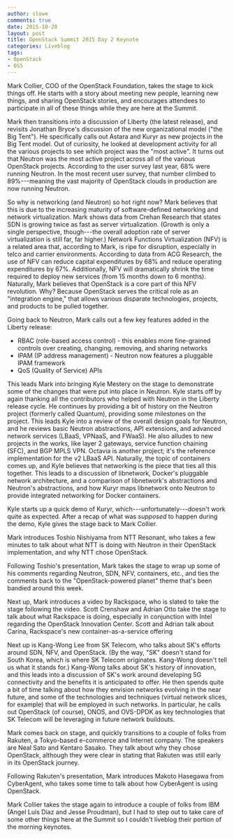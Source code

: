 ```yaml
---
author: slowe
comments: true
date: 2015-10-28
layout: post
title: OpenStack Summit 2015 Day 2 Keynote
categories: Liveblog
tags:
- OpenStack
- OSS
---
```


Mark Collier, COO of the OpenStack Foundation, takes the stage to kick things off. He starts with a story about meeting new people, learning new things, and sharing OpenStack stories, and encourages attendees to participate in all of these things while they are here at the Summit.

Mark then transitions into a discussion of Liberty (the latest release), and revisits Jonathan Bryce's discussion of the new organizational model ("the Big Tent"). He specifically calls out Astara and Kuryr as new projects in the Big Tent model. Out of curiosity, he looked at development activity for all the various projects to see which project was the "most active". It turns out that Neutron was the most active project across all of the various OpenStack projects. According to the user survey last year, 68% were running Neutron. In the most recent user survey, that number climbed to 89%---meaning the vast majority of OpenStack clouds in production are now running Neutron.

So why is networking (and Neutron) so hot right now? Mark believes that this is due to the increasing maturity of software-defined networking and network virtualization. Mark shows data from Crehan Research that states SDN is growing twice as fast as server virtualization. (Growth is only a single perspective, though---the overall adoption rate of server virtualization is still far, far higher.) Network Functions Virtualization (NFV) is a related area that, according to Mark, is ripe for disruption, especially in telco and carrier environments. According to data from ACG Research, the use of NFV can reduce capital expenditures by 68% and reduce operating expenditures by 67%. Additionally, NFV will dramatically shrink the time required to deploy new services (from 15 months down to 6 months). Naturally, Mark believes that OpenStack is a core part of this NFV revolution. Why? Because OpenStack serves the critical role as an "integration engine," that allows various disparate technologies, projects, and products to be pulled together.

Going back to Neutron, Mark calls out a few key features added in the Liberty release:

* RBAC (role-based access control) - this enables more fine-grained controls over creating, changing, removing, and sharing networks
* IPAM (IP address management) - Neutron now features a pluggable IPAM framework
* QoS (Quality of Service) APIs

This leads Mark into bringing Kyle Mestery on the stage to demonstrate some of the changes that were put into place in Neutron. Kyle starts off by again thanking all the contributors who helped with Neutron in the Liberty release cycle. He continues by providing a bit of history on the Neutron project (formerly called Quantum), providing some milestones on the project. This leads Kyle into a review of the overall design goals for Neutron, and he reviews basic Neutron abstractions, API extensions, and advanced network services (LBaaS, VPNaaS, and FWaaS). He also alludes to new projects in the works, like layer 2 gateways, service function chaining (SFC), and BGP MPLS VPN. Octavia is another project; it's the reference implementation for the v2 LBaaS API. Naturally, the topic of containers comes up, and Kyle believes that networking is the piece that ties all this together. This leads to a discussion of libnetwork, Docker's pluggable network architecture, and a comparison of libnetwork's abstractions and Neutron's abstractions, and how Kuryr maps libnetwork onto Neutron to provide integrated networking for Docker containers.

Kyle starts up a quick demo of Kuryr, which---unfortunately---doesn't work quite as expected. After a recap of what was _supposed_ to happen during the demo, Kyle gives the stage back to Mark Collier.

Mark introduces Toshio Nishiyama from NTT Resonant, who takes a few minutes to talk about what NTT is doing with Neutron in their OpenStack implementation, and why NTT chose OpenStack.

Following Toshio's presentation, Mark takes the stage to wrap up some of his comments regarding Neutron, SDN, NFV, containers, etc., and ties the comments back to the "OpenStack-powered planet" theme that's been bandied around this week.

Next up, Mark introduces a video by Rackspace, who is slated to take the stage following the video. Scott Crenshaw and Adrian Otto take the stage to talk about what Rackspace is doing, especially in conjunction with Intel regarding the OpenStack Innovation Center. Scott and Adrian talk about Carina, Rackspace's new container-as-a-service offering

Next up is Kang-Wong Lee from SK Telecom, who talks about SK's efforts around SDN, NFV, and OpenStack. (By the way, "SK" doesn't stand for South Korea, which is where SK Telecom originates. Kang-Wong doesn't tell us what it stands for.) Kang-Wong talks about SK's history of innovation, and this leads into a discussion of SK's work around developing 5G connectivity and the benefits it is anticipated to offer. He then spends quite a bit of time talking about how they envision networks evolving in the near future, and some of the technologies and techniques (virtual network slices, for example) that will be employed in such networks. In particular, he calls out OpenStack (of course), ONOS, and OVS-DPDK as key technologies that SK Telecom will be leveraging in future network buildouts.

Mark comes back on stage, and quickly transitions to a couple of folks from Rakuten, a Tokyo-based e-commerce and Internet company. The speakers are Neal Sato and Kentaro Sasako. They talk about why they chose OpenStack, although they were clear in stating that Rakuten was still early in its OpenStack journey.

Following Rakuten's presentation, Mark introduces Makoto Hasegawa from CyberAgent, who takes some time to talk about how CyberAgent is using OpenStack.

Mark Collier takes the stage again to introduce a couple of folks from IBM (Angel Luis Diaz and Jesse Proudman), but I had to step out to take care of some other things here at the Summit so I couldn't liveblog their portion of the morning keynotes.
